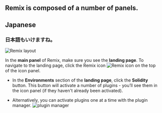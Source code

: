 ## Remix is composed of a number of panels.
## Japanese
### 日本語もいけますね。

![Remix layout](https://raw.githubusercontent.com/ethereum/remix-workshops/master/Basics/1._Interface_introduction/images/a-layout1c.png "Remix layout")

In the **main panel** of Remix, make sure you see the **landing page**.  To navigate to the landing page, click the Remix icon ![Remix icon](https://raw.githubusercontent.com/ethereum/remix-workshops/master/Basics/1._Interface_introduction/images/remix-logo.png "Remix icon") on the top of the icon panel.

- In the **Environments** section of the **landing page**, click the **Solidity** button.  This button will activate a number of plugins - you’ll see them in the icon panel (if they haven't already been activated).

- Alternatively, you can activate plugins one at a time with the plugin manager. ![plugin manager](https://raw.githubusercontent.com/ethereum/remix-workshops/master/Basics/1._Interface_introduction/images/plugin1.png "plugin manager icon")
